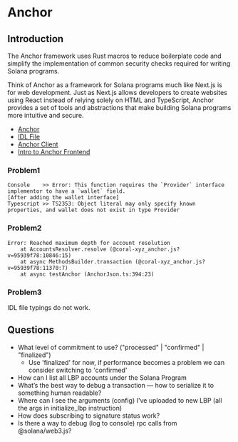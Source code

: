 
# Anchor

## Introduction

The Anchor framework uses Rust macros to reduce boilerplate code and simplify the implementation of common security checks required for writing Solana programs.

Think of Anchor as a framework for Solana programs much like Next.js is for web development. Just as Next.js allows developers to create websites using React instead of relying solely on HTML and TypeScript, Anchor provides a set of tools and abstractions that make building Solana programs more intuitive and secure.

- [Anchor](https://solana.com/developers/guides/getstarted/intro-to-anchor)
- [IDL File](https://solana.com/developers/guides/getstarted/intro-to-anchor#idl-file)
- [Anchor Client](https://solana.com/developers/guides/getstarted/intro-to-anchor#client)
- [Intro to Anchor Frontend](https://www.soldev.app/course/intro-to-anchor-frontend)

### Problem1

```
Console    >> Error: This function requires the `Provider` interface implementor to have a `wallet` field.
[After adding the wallet interface]
Typescript >> TS2353: Object literal may only specify known properties, and wallet does not exist in type Provider
```

### Problem2

```
Error: Reached maximum depth for account resolution
    at AccountsResolver.resolve (@coral-xyz_anchor.js?v=95939f78:10846:15)
    at async MethodsBuilder.transaction (@coral-xyz_anchor.js?v=95939f78:11370:7)
    at async testAnchor (AnchorJson.ts:394:23)
```

### Problem3

IDL file typings do not work.

## Questions

- What level of commitment to use? ("processed" | "confirmed" | "finalized")
  - Use 'finalized' for now, if performance becomes a problem we can consider switching to 'confirmed'
- How can I list all LBP accounts under the Solana Program
- What’s the best way to debug a transaction — how to serialize it to something human readable?
- Where can I see the arguments (config) I've uploaded to new LBP (all the args in initialize_lbp instruction)
- How does subscribing to signature status work?
- Is there a way to debug (log to console) rpc calls from @solana/web3.js?
